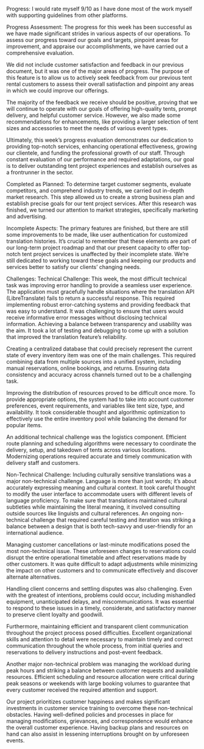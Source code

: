 Progress:
I would rate myself 9/10 as I have done most of the work myself with supporting guidelines from other platforms.

Progress Assessment:
The progress for this week has been successful as we have made significant strides in various aspects of our operations. To assess our progress toward our goals and targets, pinpoint areas for improvement, and appraise our accomplishments, we have carried out a comprehensive evaluation.

We did not include customer satisfaction and feedback in our previous document, but it was one of the major areas of progress. The purpose of this feature is to allow us to actively seek feedback from our previous tent rental customers to assess their overall satisfaction and pinpoint any areas in which we could improve our offerings.

The majority of the feedback we receive should be positive, proving that we will continue to operate with our goals of offering high-quality tents, prompt delivery, and helpful customer service. However, we also made some recommendations for enhancements, like providing a larger selection of tent sizes and accessories to meet the needs of various event types.

Ultimately, this week’s progress evaluation demonstrates our dedication to providing top-notch services, enhancing operational effectiveness, growing our clientele, and funding the professional growth of our staff. Through constant evaluation of our performance and required adaptations, our goal is to deliver outstanding tent project experiences and establish ourselves as a frontrunner in the sector.

Completed as Planned:
To determine target customer segments, evaluate competitors, and comprehend industry trends, we carried out in-depth market research. This step allowed us to create a strong business plan and establish precise goals for our tent project services. After this research was finished, we turned our attention to market strategies, specifically marketing and advertising.

Incomplete Aspects:
The primary features are finished, but there are still some improvements to be made, like user authentication for customized translation histories. It’s crucial to remember that these elements are part of our long-term project roadmap and that our present capacity to offer top-notch tent project services is unaffected by their incomplete state. We’re still dedicated to working toward these goals and keeping our products and services better to satisfy our clients’ changing needs.

Challenges:
Technical Challenge:
This week, the most difficult technical task was improving error handling to provide a seamless user experience. The application must gracefully handle situations where the translation API (LibreTranslate) fails to return a successful response. This required implementing robust error-catching systems and providing feedback that was easy to understand. It was challenging to ensure that users would receive informative error messages without disclosing technical information. Achieving a balance between transparency and usability was the aim. It took a lot of testing and debugging to come up with a solution that improved the translation feature’s reliability.

Creating a centralized database that could precisely represent the current state of every inventory item was one of the main challenges. This required combining data from multiple sources into a unified system, including manual reservations, online bookings, and returns. Ensuring data consistency and accuracy across channels turned out to be a challenging task.

Improving the distribution of resources proved to be difficult once more. To provide appropriate options, the system had to take into account customer preferences, event requirements, and variables like tent size, type, and availability. It took considerable thought and algorithmic optimization to effectively use the entire inventory pool while balancing the demand for popular items.

An additional technical challenge was the logistics component. Efficient route planning and scheduling algorithms were necessary to coordinate the delivery, setup, and takedown of tents across various locations. Modernizing operations required accurate and timely communication with delivery staff and customers.

Non-Technical Challenge:
Including culturally sensitive translations was a major non-technical challenge. Language is more than just words; it’s about accurately expressing meaning and cultural context. It took careful thought to modify the user interface to accommodate users with different levels of language proficiency. To make sure that translations maintained cultural subtleties while maintaining the literal meaning, it involved consulting outside sources like linguists and cultural references. An ongoing non-technical challenge that required careful testing and iteration was striking a balance between a design that is both tech-savvy and user-friendly for an international audience.

Managing customer cancellations or last-minute modifications posed the most non-technical issue. These unforeseen changes to reservations could disrupt the entire operational timetable and affect reservations made by other customers. It was quite difficult to adapt adjustments while minimizing the impact on other customers and to communicate effectively and discover alternate alternatives.

Handling client concerns and settling disputes was also challenging. Even with the greatest of intentions, problems could occur, including mishandled equipment, unanticipated delays, and miscommunications. It was essential to respond to these issues in a timely, considerate, and satisfactory manner to preserve client loyalty and goodwill.

Furthermore, maintaining efficient and transparent client communication throughout the project process posed difficulties. Excellent organizational skills and attention to detail were necessary to maintain timely and correct communication throughout the whole process, from initial queries and reservations to delivery instructions and post-event feedback.

Another major non-technical problem was managing the workload during peak hours and striking a balance between customer requests and available resources. Efficient scheduling and resource allocation were critical during peak seasons or weekends with large booking volumes to guarantee that every customer received the required attention and support.

Our project prioritizes customer happiness and makes significant investments in customer service training to overcome these non-technical obstacles. Having well-defined policies and processes in place for managing modifications, grievances, and correspondence would enhance the overall customer experience. Having backup plans and resources on hand can also assist in lessening interruptions brought on by unforeseen events.

